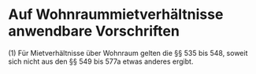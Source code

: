 # Auf Wohnraummietverhältnisse anwendbare Vorschriften

(1) Für Mietverhältnisse über Wohnraum gelten die §§ 535 bis 548, soweit sich nicht aus den §§ 549 bis 577a etwas anderes ergibt.